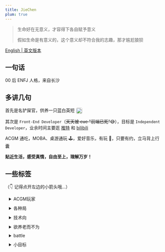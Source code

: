 ```yaml
---
title: JieChen
plum: true
---
```


> 生命好在无意义，才容得下各自赋予意义
>
> 假如生命是有意义的，这个意义却不符合我的志趣，那才尴尬狼狈

[English | 英文版本](./about-me_en)

## 一句话

00 后 ENFJ 人格，来自长沙

## 多讲几句

<div style="display: flex">
首先是名铲屎官，供养一只蓝白英短
<img src="https://cdn.jsdelivr.net/gh/jiechen257/personal-gallery@main/img/202404101543046.jpg" style="width: 20px; height: 20px; margin: 2px 0 0 5px;border-radius: 4px;">
</div>

其次是 `Front-End Developer`（~~天天被 cue "前端已死"😅~~），目标是 `Independent Developer`，业余时间主要逛 [推特](https://twitter.com/jiechen257) 和 [bilibili](https://bilibili.com)

ACGM 通吃，MOBA、桌游通玩 🕹️，爱好音乐，有玩 🎸，只要有约，立马背上行囊

**贴近生活，感受真情，自由至上，理解万岁！**

## 一些标签

（👇 记得点开左边的小箭头哦...）

<details style="padding-left:12px;padding-bottom:10px">
  <summary>ACGM玩家</summary>
  <p style="font-size:12px; line-height:13px"> 🎶 民谣 & 浪漫摇滚</p>
  <p style="font-size:12px; line-height:13px"> 📖 江南(杨志爬)、韩寒、还有意林</p>
  <p style="font-size:12px; line-height:13px"> 📺 宫崎骏、新海诚、若森</p>
  <p style="font-size:12px; line-height:13px"> 🎮 top-king，shy sensi</p>
  <p style="font-size:12px; line-height:13px"> 🎥 豆瓣 top 250、美剧(老友记)</p>
</details>
<details style="padding-left:12px;padding-bottom:10px">
  <summary>各种局</summary>
  <p style="font-size:12px; line-height:13px"> 🪀 密室、蹦极、德州、狼人杀、剧本杀~</p>
  <p style="font-size:12px;line-height:10px"> 😋 约饭、旅游（希望人没事） </p>
</details>
<details style="padding-left:12px;padding-bottom:10px">
  <summary>技术向</summary>
  <p style="font-size:12px; line-height:13px"> ⌨️ vimer + 双拼，效率至上</p>
  <p style="font-size:12px;line-height:10px"> 👻 面对技术栈的选择，一向是都试试</p>
  <p style="font-size:12px;line-height:10px"> 👨‍💻 终身学习，coding for fun</p>
</details>
<details style="padding-left:12px;padding-bottom:10px">
  <summary>欲养老而不为</summary>
  <p style="font-size:12px; line-height:13px"> 😪 想要早睡，可是不困  </p>
  <p style="font-size:12px; line-height:13px"> 🌧️ 想要跑步，可是下雨 </p>
  <p style="font-size:12px; line-height:13px"> 🌶️ 不能吃辣，被迫达成 </p>
</details>
<details style="padding-left:12px;padding-bottom:10px">
  <summary>battle</summary>
  <p style="font-size:12px; line-height:13px"> 🌝 可以理论，但不要恼火</p>
  <p style="font-size:12px; line-height:13px"> 🙊 派系分明，理解万岁</p>
</details>
<details style="padding-left:12px;padding-bottom:10px">
  <summary>小目标</summary>
  <p style="font-size:12px; line-height:13px"> 🎹 电子钢琴  </p>
  <p style="font-size:12px; line-height:13px"> 🌅 一趟西藏，一趟北欧 </p>
</details>
